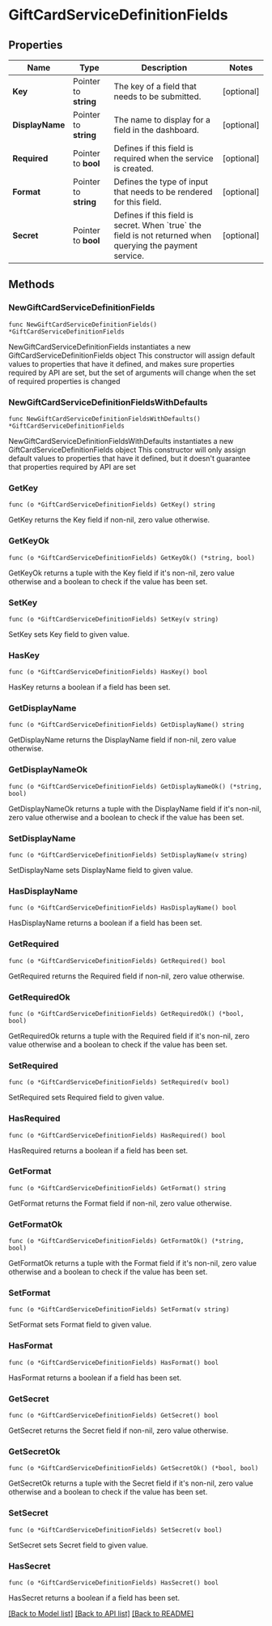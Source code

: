 # GiftCardServiceDefinitionFields

## Properties

Name | Type | Description | Notes
------------ | ------------- | ------------- | -------------
**Key** | Pointer to **string** | The key of a field that needs to be submitted. | [optional] 
**DisplayName** | Pointer to **string** | The name to display for a field in the dashboard. | [optional] 
**Required** | Pointer to **bool** | Defines if this field is required when the service is created. | [optional] 
**Format** | Pointer to **string** | Defines the type of input that needs to be rendered for this field. | [optional] 
**Secret** | Pointer to **bool** | Defines if this field is secret. When &#x60;true&#x60; the field is not returned when querying the payment service. | [optional] 

## Methods

### NewGiftCardServiceDefinitionFields

`func NewGiftCardServiceDefinitionFields() *GiftCardServiceDefinitionFields`

NewGiftCardServiceDefinitionFields instantiates a new GiftCardServiceDefinitionFields object
This constructor will assign default values to properties that have it defined,
and makes sure properties required by API are set, but the set of arguments
will change when the set of required properties is changed

### NewGiftCardServiceDefinitionFieldsWithDefaults

`func NewGiftCardServiceDefinitionFieldsWithDefaults() *GiftCardServiceDefinitionFields`

NewGiftCardServiceDefinitionFieldsWithDefaults instantiates a new GiftCardServiceDefinitionFields object
This constructor will only assign default values to properties that have it defined,
but it doesn't guarantee that properties required by API are set

### GetKey

`func (o *GiftCardServiceDefinitionFields) GetKey() string`

GetKey returns the Key field if non-nil, zero value otherwise.

### GetKeyOk

`func (o *GiftCardServiceDefinitionFields) GetKeyOk() (*string, bool)`

GetKeyOk returns a tuple with the Key field if it's non-nil, zero value otherwise
and a boolean to check if the value has been set.

### SetKey

`func (o *GiftCardServiceDefinitionFields) SetKey(v string)`

SetKey sets Key field to given value.

### HasKey

`func (o *GiftCardServiceDefinitionFields) HasKey() bool`

HasKey returns a boolean if a field has been set.

### GetDisplayName

`func (o *GiftCardServiceDefinitionFields) GetDisplayName() string`

GetDisplayName returns the DisplayName field if non-nil, zero value otherwise.

### GetDisplayNameOk

`func (o *GiftCardServiceDefinitionFields) GetDisplayNameOk() (*string, bool)`

GetDisplayNameOk returns a tuple with the DisplayName field if it's non-nil, zero value otherwise
and a boolean to check if the value has been set.

### SetDisplayName

`func (o *GiftCardServiceDefinitionFields) SetDisplayName(v string)`

SetDisplayName sets DisplayName field to given value.

### HasDisplayName

`func (o *GiftCardServiceDefinitionFields) HasDisplayName() bool`

HasDisplayName returns a boolean if a field has been set.

### GetRequired

`func (o *GiftCardServiceDefinitionFields) GetRequired() bool`

GetRequired returns the Required field if non-nil, zero value otherwise.

### GetRequiredOk

`func (o *GiftCardServiceDefinitionFields) GetRequiredOk() (*bool, bool)`

GetRequiredOk returns a tuple with the Required field if it's non-nil, zero value otherwise
and a boolean to check if the value has been set.

### SetRequired

`func (o *GiftCardServiceDefinitionFields) SetRequired(v bool)`

SetRequired sets Required field to given value.

### HasRequired

`func (o *GiftCardServiceDefinitionFields) HasRequired() bool`

HasRequired returns a boolean if a field has been set.

### GetFormat

`func (o *GiftCardServiceDefinitionFields) GetFormat() string`

GetFormat returns the Format field if non-nil, zero value otherwise.

### GetFormatOk

`func (o *GiftCardServiceDefinitionFields) GetFormatOk() (*string, bool)`

GetFormatOk returns a tuple with the Format field if it's non-nil, zero value otherwise
and a boolean to check if the value has been set.

### SetFormat

`func (o *GiftCardServiceDefinitionFields) SetFormat(v string)`

SetFormat sets Format field to given value.

### HasFormat

`func (o *GiftCardServiceDefinitionFields) HasFormat() bool`

HasFormat returns a boolean if a field has been set.

### GetSecret

`func (o *GiftCardServiceDefinitionFields) GetSecret() bool`

GetSecret returns the Secret field if non-nil, zero value otherwise.

### GetSecretOk

`func (o *GiftCardServiceDefinitionFields) GetSecretOk() (*bool, bool)`

GetSecretOk returns a tuple with the Secret field if it's non-nil, zero value otherwise
and a boolean to check if the value has been set.

### SetSecret

`func (o *GiftCardServiceDefinitionFields) SetSecret(v bool)`

SetSecret sets Secret field to given value.

### HasSecret

`func (o *GiftCardServiceDefinitionFields) HasSecret() bool`

HasSecret returns a boolean if a field has been set.


[[Back to Model list]](../README.md#documentation-for-models) [[Back to API list]](../README.md#documentation-for-api-endpoints) [[Back to README]](../README.md)


